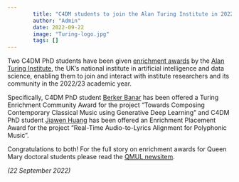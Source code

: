 ```yaml
---
        title: "C4DM students to join the Alan Turing Institute in 2022/23"
        author: "Admin"
        date: 2022-09-22
        image: "Turing-logo.jpg"
        tags: []
---
```


<p><a href="https://www.turing.ac.uk/" target=”_blank”></a></p>

Two C4DM PhD students have been given <a href="https://www.turing.ac.uk/work-turing/studentships/enrichment">enrichment awards</a> by the <a href="https://www.turing.ac.uk/">Alan Turing Institute</a>, the UK’s national institute in artificial intelligence and data science, enabling them to join and interact with institute researchers and its community in the 2022/23 academic year.

Specifically, C4DM PhD student <a href="http://eecs.qmul.ac.uk/profiles/banarberker.html">Berker Banar</a> has been offered a Turing Enrichment Community Award for the project “Towards Composing Contemporary Classical Music using Generative Deep Learning” and C4DM PhD student <a href="http://eecs.qmul.ac.uk/profiles/huangjiawen-1.html">Jiawen Huang</a> has been offered an Enrichment Placement Award for the project “Real-Time Audio-to-Lyrics Alignment for Polyphonic Music”.

Congratulations to both! For the full story on enrichment awards for Queen Mary doctoral students please read the <a href="https://www.qmul.ac.uk/media/news/2022/pr/queen-mary-students-to-gain-valuable-research-experience-through-placements-at-the-alan-turing-institute-.html">QMUL newsitem</a>.



<i>(22 September 2022)</i>

